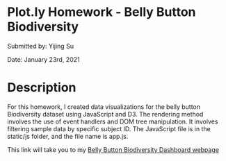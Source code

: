 # **Plot.ly Homework - Belly Button Biodiversity**

Submitted by: Yijing Su

Date: January 23rd, 2021


# **Description** 

For this homework, I created data visualizations for the belly button Biodiversity dataset using JavaScript and D3. The rendering method involves the use of event handlers and DOM tree manipulation. It involves filtering sample data by specific subject ID. The JavaScript file is in the static/js folder, and the file name is app.js.

This link will take you to my [Belly Button Biodiversity Dashboard webpage](https://dearsu520.github.io/plotly-homework/)